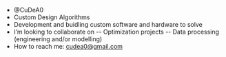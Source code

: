 - @CuDeA0
- Custom Design Algorithms 
- Development and buidling custom software and hardware to solve 
- I’m looking to collaborate on
 -- Optimization projects
 -- Data processing (engineering and/or modelling)
- How to reach me: cudea0@gmail.com
